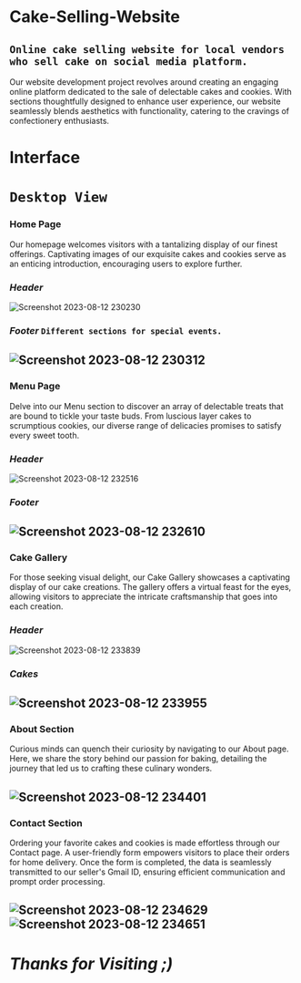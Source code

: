 # Cake-Selling-Website
`Online cake selling website for local vendors who sell cake on social media platform.`
---
Our website development project revolves around creating an engaging online platform dedicated to the sale of delectable cakes and cookies. With sections thoughtfully designed to enhance user experience, our website seamlessly blends aesthetics with functionality, catering to the cravings of confectionery enthusiasts.
# Interface
# `Desktop View`
### Home Page
Our homepage welcomes visitors with a tantalizing display of our finest offerings. Captivating images of our exquisite cakes and cookies serve as an enticing introduction, encouraging users to explore further.
### *Header*
![Screenshot 2023-08-12 230230](https://github.com/shikhar66/Cake-Selling-Website/assets/104693342/70200fb6-2dd0-4832-be84-c8e362a29722)
### *Footer* `Different sections for special events.`
![Screenshot 2023-08-12 230312](https://github.com/shikhar66/Cake-Selling-Website/assets/104693342/f316a650-7c29-4d8c-a413-9eda92ea5c0a)
---
### Menu Page
Delve into our Menu section to discover an array of delectable treats that are bound to tickle your taste buds. From luscious layer cakes to scrumptious cookies, our diverse range of delicacies promises to satisfy every sweet tooth.
### *Header*
![Screenshot 2023-08-12 232516](https://github.com/shikhar66/Cake-Selling-Website/assets/104693342/1595e324-c3a2-4521-981b-9ce688698a7d)
### *Footer*
![Screenshot 2023-08-12 232610](https://github.com/shikhar66/Cake-Selling-Website/assets/104693342/44e1aeb8-3a86-4819-ae45-ec7e54408921)
---
### Cake Gallery 
For those seeking visual delight, our Cake Gallery showcases a captivating display of our cake creations. The gallery offers a virtual feast for the eyes, allowing visitors to appreciate the intricate craftsmanship that goes into each creation.
### *Header*
![Screenshot 2023-08-12 233839](https://github.com/shikhar66/Cake-Selling-Website/assets/104693342/8131dde7-9e18-43b3-9708-2f5e3e9de7bd)
### *Cakes*
![Screenshot 2023-08-12 233955](https://github.com/shikhar66/Cake-Selling-Website/assets/104693342/1281d8a2-2926-4207-ad5d-962a89e4a06e)
---
### About Section
Curious minds can quench their curiosity by navigating to our About page. Here, we share the story behind our passion for baking, detailing the journey that led us to crafting these culinary wonders.

![Screenshot 2023-08-12 234401](https://github.com/shikhar66/Cake-Selling-Website/assets/104693342/6448aeed-d53a-4bf3-ab92-15223e823983)
---
### Contact Section
Ordering your favorite cakes and cookies is made effortless through our Contact page. A user-friendly form empowers visitors to place their orders for home delivery. Once the form is completed, the data is seamlessly transmitted to our seller's Gmail ID, ensuring efficient communication and prompt order processing.

![Screenshot 2023-08-12 234629](https://github.com/shikhar66/Cake-Selling-Website/assets/104693342/c518dd94-1863-4b64-86a5-00a563805038)
![Screenshot 2023-08-12 234651](https://github.com/shikhar66/Cake-Selling-Website/assets/104693342/156230ba-7b55-43f0-8c0c-453b24e4b7a5)
---
# *Thanks for Visiting ;)*






